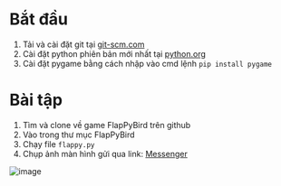 # Bắt đầu
1. Tải và cài đặt git tại [git-scm.com](https://git-scm.com/downloads)
1. Cài đặt python phiên bản mới nhất tại [python.org](https://www.python.org/downloads/)
1. Cài đặt pygame bằng cách nhập vào cmd lệnh `pip install pygame`

# Bài tập
1. Tìm và clone về game FlapPyBird trên github
1. Vào trong thư mục FlapPyBird
1. Chạy file `flappy.py`
1. Chụp ảnh màn hình gửi qua link: [Messenger](https://m.me/minhduc.876/)

![image](https://user-images.githubusercontent.com/85390538/215279242-2912e773-f8ff-4988-a852-d6546c2a842a.png)
